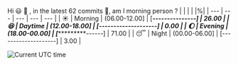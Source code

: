 Hi :smiley: :wave:   , in the latest 62 commits :bug:, am I morning person ?
| | | | |%|
| --- | --- | --- | --- | --- |
| :sunny: | Morning | (06.00-12.00] | [*****---------------] | 26.00 |
| :satisfied: | Daytime | (12.00-18.00] | [--------------------] | 0.00 |
| :moon: | Evening | (18.00-00.00] | [**************------] | 71.00 |
| :sleeping: | Night | (00.00-06.00] | [--------------------] | 3.00 |

![Current UTC time](https://jojoee.jojoee.com/api/utcnowgif?utcnow)
